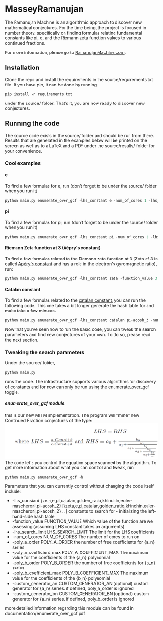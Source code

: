 # MasseyRamanujan

The Ramanujan Machine is an algorithmic approach to discover new mathematical conjectures. For the time being, the project is focused in number theory, specifically on finding formulas relating fundamental constants like pi, e, and the Riemann zeta function values to various continued fractions.

For more information, please go to [RamanujanMachine.com](https://www.RamanujanMachine.com).

## Installation

Clone the repo and install the requirements in the source/requirements.txt file. If you have pip, it can be done by running
```
pip install -r requirements.txt
```
under the source/ folder. That's it, you are now ready to discover new conjectures.

## Running the code

The source code exists in the source/ folder and should be run from there. Results that are generated in the examples below will be printed on the screen as well as to a LaTeX and a PDF under the source/results/ folder for your convenience.

### Cool examples

#### e
To find a few formulas for e, run (don't forget to be under the source/ folder when you run it)
```python
python main.py enumerate_over_gcf -lhs_constant e -num_of_cores 1 -lhs_search_limit 5 -poly_a_order 2 -poly_a_coefficient_max 5 -poly_b_order 2 -poly_b_coefficient_max 5
```

#### pi
To find a few formulas for pi, run (don't forget to be under the source/ folder when you run it)
```python
python main.py enumerate_over_gcf -lhs_constant pi -num_of_cores 1 -lhs_search_limit 20 -poly_a_order 2 -poly_a_coefficient_max 13 -poly_b_order 3 -poly_b_coefficient_max 11 -custom_generator_bn polynomial_shift1
```

#### Riemann Zeta function at 3 (Aépry's constant)
To find a few formulas related to the Riemann zeta function at 3 (Zeta of 3 is called [Apéry's constant](https://www.wikiwand.com/en/Ap%C3%A9ry%27s_constant) and has a role in the electron's gyromagnetic ratio), run:
```python
python main.py enumerate_over_gcf -lhs_constant zeta -function_value 3 -num_of_cores 2 -lhs_search_limit 14 -poly_a_order 3 -poly_a_coefficient_max 20 -poly_b_order 3 -poly_b_coefficient_max 20 -custom_generator_an zeta3_an -custom_generator_bn zeta_bn
```

#### Catalan constant
To find a few formulas related to the [catalan constant](https://www.wikiwand.com/en/Catalan%27s_constant), you can run the following code. This one takes a bit longer generate the hash table for and make take a few minutes.
```python
python main.py enumerate_over_gcf -lhs_constant catalan pi-acosh_2 -num_of_cores 1 -lhs_search_limit 8 -poly_a_order 3 -poly_a_coefficient_max 15 -poly_b_order 2 -poly_b_coefficient_max 5 -custom_generator_bn catalan_bn
```

Now that you've seen how to run the basic code, you can tweak the search parameters and find new conjectures of your own. To do so, please read the next section.

### Tweaking the search parameters

Under the source/ folder,
```python
python main.py
```
runs the code. The infrastructure supports various algorithms for discovery of constants and for now can only be run using the enumerate_over_gcf toggle.

##### enumerate_over_gcf module: 
this is our new MITM implementation. The program will "mine" new Continued Fraction conjectures of the type:
![LHS_RHS](images/LHS_RHS.png)
The code let's you control the equation space scanned by the algorithm. To get more information about what you can control and tweak, run
```python
python main.py enumerate_over_gcf -h
```

Parameters that you can currently control without changing the code itself include:

* -lhs_constant {zeta,e,pi,catalan,golden_ratio,khinchin,euler-mascheroni,pi-acosh_2} [{zeta,e,pi,catalan,golden_ratio,khinchin,euler-mascheroni,pi-acosh_2} ...] constants to search for - initializing the left-hand-side hash table
* -function_value FUNCTION_VALUE Which value of the function are we assessing (assuming LHS constant takes an arguments)
* -lhs_search_limit LHS_SEARCH_LIMIT The limit for the LHS coefficients
* -num_of_cores NUM_OF_CORES The number of cores to run on
* -poly_a_order POLY_A_ORDER the number of free coefficients for {a_n} series
* -poly_a_coefficient_max POLY_A_COEFFICIENT_MAX The maximum value for the coefficients of the {a_n} polynomial
* -poly_b_order POLY_B_ORDER the number of free coefficients for {b_n} series
* -poly_b_coefficient_max POLY_B_COEFFICIENT_MAX The maximum value for the coefficients of the {b_n} polynomial
* -custom_generator_an CUSTOM_GENERATOR_AN (optional) custom generator for {a_n} series. if defined, poly_a_order is ignored
* -custom_generator_bn CUSTOM_GENERATOR_BN (optional) custom generator for {a_n} series. if defined, poly_b_order is ignored

more detailed information regarding this module can be found in documentation/enumerate_over_gcf.pdf